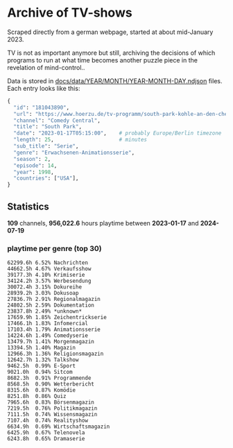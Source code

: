 # Archive of TV-shows

Scraped directly from a german webpage, started at about mid-January 2023.

TV is not as important anymore but still, archiving the decisions of which programs to run at what time
becomes another puzzle piece in the revelation of mind-control.. 

Data is stored in [docs/data/YEAR/MONTH/YEAR-MONTH-DAY.ndjson](docs/data/) files. 
Each entry looks like this:

```python
{
  "id": "181043890", 
  "url": "https://www.hoerzu.de/tv-programm/south-park-kohle-an-den-chefkoch/bid_181043890/", 
  "channel": "Comedy Central", 
  "title": "South Park", 
  "date": "2023-01-17T05:15:00",    # probably Europe/Berlin timezone 
  "length": 25,                     # minutes 
  "sub_title": "Serie", 
  "genre": "Erwachsenen-Animationsserie", 
  "season": 2, 
  "episode": 14, 
  "year": 1998, 
  "countries": ["USA"],
}
```

## Statistics

**109** channels, **956,022.6** hours playtime between **2023-01-17** and **2024-07-19**


### playtime per genre (top 30)

    62299.6h 6.52% Nachrichten
    44662.5h 4.67% Verkaufsshow
    39177.3h 4.10% Krimiserie
    34124.2h 3.57% Werbesendung
    30072.4h 3.15% Dokureihe
    28939.2h 3.03% Dokusoap
    27836.7h 2.91% Regionalmagazin
    24802.5h 2.59% Dokumentation
    23837.8h 2.49% *unknown*
    17659.9h 1.85% Zeichentrickserie
    17466.1h 1.83% Infomercial
    17103.4h 1.79% Animationsserie
    14224.6h 1.49% Comedyserie
    13479.7h 1.41% Morgenmagazin
    13394.5h 1.40% Magazin
    12966.3h 1.36% Religionsmagazin
    12642.7h 1.32% Talkshow
    9462.5h  0.99% E-Sport
    9021.0h  0.94% Sitcom
    8682.3h  0.91% Programmende
    8568.5h  0.90% Wetterbericht
    8315.6h  0.87% Komödie
    8251.8h  0.86% Quiz
    7965.6h  0.83% Börsenmagazin
    7219.5h  0.76% Politikmagazin
    7111.5h  0.74% Wissensmagazin
    7107.4h  0.74% Realityshow
    6634.9h  0.69% Wirtschaftsmagazin
    6425.9h  0.67% Telenovela
    6243.8h  0.65% Dramaserie
